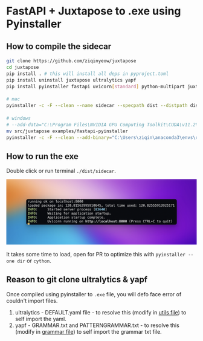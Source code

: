 # FastAPI + Juxtapose to .exe using Pyinstaller

## How to compile the sidecar

```bash
git clone https://github.com/ziqinyeow/juxtapose
cd juxtapose
pip install . # this will install all deps in pyproject.toml
pip install uninstall juxtapose ultralytics yapf
pip install pyinstaller fastapi uvicorn[standard] python-multipart juxtematics

# mac
pyinstaller -c -F --clean --name sidecar --specpath dist --distpath dist examples/fastapi-pyinstaller/server.py

# windows
# --add-data="C:\Program Files\NVIDIA GPU Computing Toolkit\CUDA\v11.2\bin\*;."
mv src/juxtapose examples/fastapi-pyinstaller
pyinstaller -c -F --clean --add-binary="C:\Users\ziqin\anaconda3\envs\rtm\Lib\site-packages\onnxruntime\capi\onnxruntime_providers_cuda.dll;./onnxruntime/capi/" --add-binary="C:\Users\ziqin\anaconda3\envs\rtm\Lib\site-packages\onnxruntime\capi\onnxruntime_providers_tensorrt.dll;./onnxruntime/capi/" --add-binary="C:\Users\ziqin\anaconda3\envs\rtm\Lib\site-packages\onnxruntime\capi\onnxruntime_providers_shared.dll;./onnxruntime/capi/" --hidden-import=cv2 --hidden-import=supervision --hidden-import=addict --hidden-import=chex --hidden-import=lap --hidden-import=optax --hidden-import=einshape --hidden-import=haiku --hidden-import=mediapy --name sidecar-x86_64-pc-windows-msvc --specpath dist --distpath dist examples/fastapi-pyinstaller/server.py
```

## How to run the exe

Double click or run terminal `./dist/sidecar`.

<div align="center">
  <p>
    <a align="center" href="" target="_blank">
      <img
        width="850"
        src="https://raw.githubusercontent.com/ziqinyeow/juxtapose/main/asset/fastapi-pyinstaller-demo.png"
      >
    </a>
  </p>
</div>

It takes some time to load, open for PR to optimize this with `pyinstaller --one dir` or `cython`.

## Reason to git clone ultralytics & yapf

Once compiled using pyinstaller to `.exe` file, you will defo face error of couldn't import files.

1. ultralytics - DEFAULT.yaml file - to resolve this (modify in [utils file](./ultralytics//utils/__init__.py)) to self import the yaml.
2. yapf - GRAMMAR.txt and PATTERNGRAMMAR.txt - to resolve this (modify in [grammar file](./yapf_third_party/_ylib2to3//pgen2/grammar.py)) to self import the grammar txt file.
